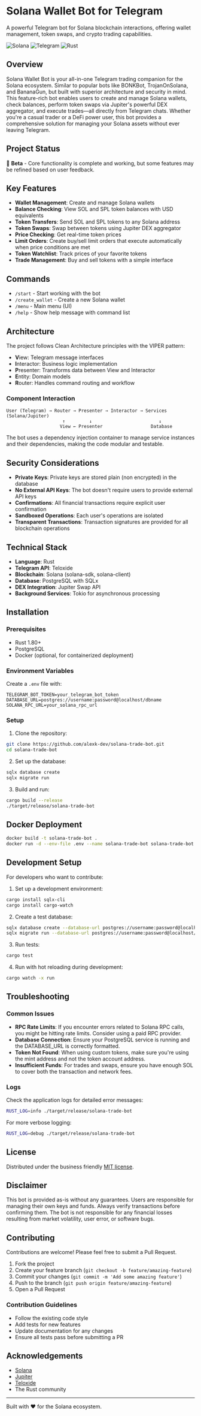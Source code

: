 # Solana Wallet Bot for Telegram

A powerful Telegram bot for Solana blockchain interactions, offering wallet management, token swaps, and crypto trading capabilities.

![Solana](https://img.shields.io/badge/Solana-black?style=for-the-badge&logo=solana)
![Telegram](https://img.shields.io/badge/Telegram-blue?style=for-the-badge&logo=telegram)
![Rust](https://img.shields.io/badge/Rust-orange?style=for-the-badge&logo=rust)

## Overview

Solana Wallet Bot is your all-in-one Telegram trading companion for the Solana ecosystem. Similar to popular bots like BONKBot, TrojanOnSolana, and BananaGun, but built with superior architecture and security in mind. This feature-rich bot enables users to create and manage Solana wallets, check balances, perform token swaps via Jupiter's powerful DEX aggregator, and execute trades—all directly from Telegram chats. Whether you're a casual trader or a DeFi power user, this bot provides a comprehensive solution for managing your Solana assets without ever leaving Telegram.

## Project Status

🚀 **Beta** - Core functionality is complete and working, but some features may be refined based on user feedback.

## Key Features

- **Wallet Management**: Create and manage Solana wallets
- **Balance Checking**: View SOL and SPL token balances with USD equivalents
- **Token Transfers**: Send SOL and SPL tokens to any Solana address
- **Token Swaps**: Swap between tokens using Jupiter DEX aggregator
- **Price Checking**: Get real-time token prices
- **Limit Orders**: Create buy/sell limit orders that execute automatically when price conditions are met
- **Token Watchlist**: Track prices of your favorite tokens
- **Trade Management**: Buy and sell tokens with a simple interface

## Commands

- `/start` - Start working with the bot
- `/create_wallet` - Create a new Solana wallet
- `/menu` - Main menu (UI)
- `/help` - Show help message with command list

## Architecture

The project follows Clean Architecture principles with the VIPER pattern:

- **V**iew: Telegram message interfaces
- **I**nteractor: Business logic implementation
- **P**resenter: Transforms data between View and Interactor
- **E**ntity: Domain models
- **R**outer: Handles command routing and workflow

### Component Interaction

```
User (Telegram) → Router → Presenter → Interactor → Services (Solana/Jupiter)
                     ↑         ↓                         ↓
                    View ← Presenter                  Database
```

The bot uses a dependency injection container to manage service instances and their dependencies, making the code modular and testable.

## Security Considerations

- **Private Keys**: Private keys are stored plain (non encrypted) in the database
- **No External API Keys**: The bot doesn't require users to provide external API keys
- **Confirmations**: All financial transactions require explicit user confirmation
- **Sandboxed Operations**: Each user's operations are isolated
- **Transparent Transactions**: Transaction signatures are provided for all blockchain operations

## Technical Stack

- **Language**: Rust
- **Telegram API**: Teloxide
- **Blockchain**: Solana (solana-sdk, solana-client)
- **Database**: PostgreSQL with SQLx
- **DEX Integration**: Jupiter Swap API
- **Background Services**: Tokio for asynchronous processing

## Installation

### Prerequisites

- Rust 1.80+
- PostgreSQL
- Docker (optional, for containerized deployment)

### Environment Variables

Create a `.env` file with:

```
TELEGRAM_BOT_TOKEN=your_telegram_bot_token
DATABASE_URL=postgres://username:password@localhost/dbname
SOLANA_RPC_URL=your_solana_rpc_url
```

### Setup

1. Clone the repository:
```bash
git clone https://github.com/alexk-dev/solana-trade-bot.git
cd solana-trade-bot
```

2. Set up the database:
```bash
sqlx database create
sqlx migrate run
```

3. Build and run:
```bash
cargo build --release
./target/release/solana-trade-bot
```

## Docker Deployment

```bash
docker build -t solana-trade-bot .
docker run -d --env-file .env --name solana-trade-bot solana-trade-bot
```

## Development Setup

For developers who want to contribute:

1. Set up a development environment:
```bash
cargo install sqlx-cli
cargo install cargo-watch
```

2. Create a test database:
```bash
sqlx database create --database-url postgres://username:password@localhost/solana_bot_test
sqlx migrate run --database-url postgres://username:password@localhost/solana_bot_test
```

3. Run tests:
```bash
cargo test
```

4. Run with hot reloading during development:
```bash
cargo watch -x run
```

## Troubleshooting

### Common Issues

- **RPC Rate Limits**: If you encounter errors related to Solana RPC calls, you might be hitting rate limits. Consider using a paid RPC provider.
- **Database Connection**: Ensure your PostgreSQL service is running and the DATABASE_URL is correctly formatted.
- **Token Not Found**: When using custom tokens, make sure you're using the mint address and not the token account address.
- **Insufficient Funds**: For trades and swaps, ensure you have enough SOL to cover both the transaction and network fees.

### Logs

Check the application logs for detailed error messages:
```bash
RUST_LOG=info ./target/release/solana-trade-bot
```

For more verbose logging:
```bash
RUST_LOG=debug ./target/release/solana-trade-bot
```

## License
Distributed under the business friendly [MIT license](https://opensource.org/licenses/MIT).

## Disclaimer

This bot is provided as-is without any guarantees. Users are responsible for managing their own keys and funds. Always verify transactions before confirming them. The bot is not responsible for any financial losses resulting from market volatility, user error, or software bugs.

## Contributing

Contributions are welcome! Please feel free to submit a Pull Request.

1. Fork the project
2. Create your feature branch (`git checkout -b feature/amazing-feature`)
3. Commit your changes (`git commit -m 'Add some amazing feature'`)
4. Push to the branch (`git push origin feature/amazing-feature`)
5. Open a Pull Request

### Contribution Guidelines

- Follow the existing code style
- Add tests for new features
- Update documentation for any changes
- Ensure all tests pass before submitting a PR

## Acknowledgements

- [Solana](https://solana.com/)
- [Jupiter](https://jup.ag/)
- [Teloxide](https://github.com/teloxide/teloxide)
- The Rust community

---

Built with ❤️ for the Solana ecosystem.